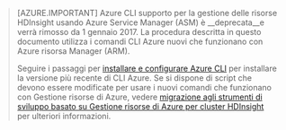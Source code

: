 > [AZURE.IMPORTANT] Azure CLI supporto per la gestione delle risorse HDInsight usando Azure Service Manager (ASM) è __deprecata__e verrà rimosso da 1 gennaio 2017. La procedura descritta in questo documento utilizza i comandi CLI Azure nuovi che funzionano con Azure risorsa Manager (ARM).
>
> Seguire i passaggi per [installare e configurare Azure CLI](../articles/xplat-cli-install.md) per installare la versione più recente di CLI Azure. Se si dispone di script che devono essere modificate per usare i nuovi comandi che funzionano con Gestione risorse di Azure, vedere [migrazione agli strumenti di sviluppo basato su Gestione risorse di Azure per cluster HDInsight](../articles/hdinsight/hdinsight-hadoop-development-using-azure-resource-manager.md) per ulteriori informazioni.


